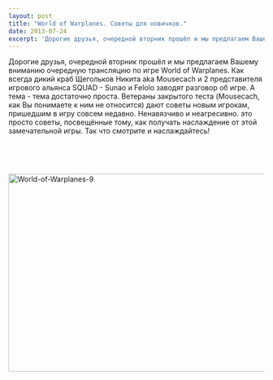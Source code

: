 ```yaml
---
layout: post
title: "World of Warplanes. Советы для новичков."
date: 2013-07-24
excerpt: 'Дорогие друзья, очередной вторник прошёл и мы предлагаем Вашему вниманию очередную трансляцию по игре World of Warplanes. Как всегда дикий краб Щегольков Никита aka Mousecach и 2 представителя игрового альянса SQUAD - Sunao и Felolo заводят разговор об игре...'
---
```


Дорогие друзья, очередной вторник прошёл и мы предлагаем Вашему вниманию очередную трансляцию по игре World of Warplanes. Как всегда дикий краб Щегольков Никита aka Mousecach и 2 представителя игрового альянса SQUAD - Sunao и Felolo заводят разговор об игре. А тема - тема достаточно проста. Ветераны закрытого теста (Mousecach, как Вы понимаете к ним не относится) дают советы новым игрокам, пришедшим в игру совсем недавно. Ненавязчиво и неагресивно. это просто советы, посвещённые тому, как получать наслаждение от этой замечательной игры. Так что смотрите и наслаждайтесь!

&nbsp;

&nbsp;

<a href="http://gamersoul.ru/wp-content/uploads/2013/04/World-of-Warplanes-9.jpg"><img class="wp-image-1885 aligncenter" alt="World-of-Warplanes-9" src="http://gamersoul.ru/wp-content/uploads/2013/04/World-of-Warplanes-9.jpg" width="691" height="389" /></a>